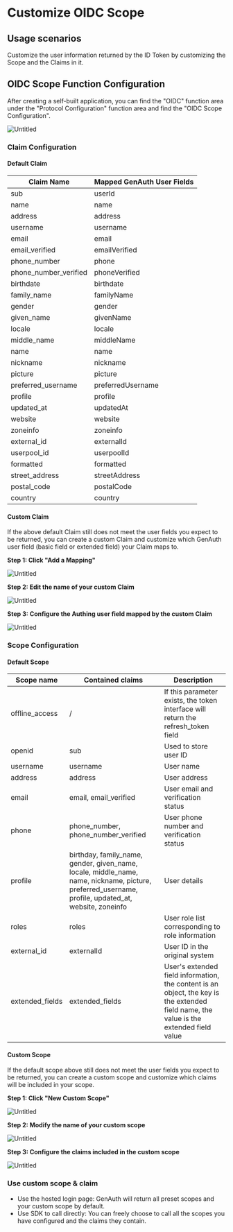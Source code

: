 # Customize OIDC Scope

## Usage scenarios

Customize the user information returned by the ID Token by customizing the Scope and the Claims in it.

## OIDC Scope Function Configuration

After creating a self-built application, you can find the "OIDC" function area under the "Protocol Configuration" function area and find the "OIDC Scope Configuration".

![Untitled](../images/scope0.png)

### Claim Configuration

#### Default Claim

| Claim Name | Mapped GenAuth User Fields |
| --------------------- | ----------------------- |
| sub                   | userId                  |
| name                  | name                    |
| address               | address                 |
| username              | username                |
| email                 | email                   |
| email_verified        | emailVerified           |
| phone_number          | phone                   |
| phone_number_verified | phoneVerified           |
| birthdate             | birthdate               |
| family_name           | familyName              |
| gender                | gender                  |
| given_name            | givenName               |
| locale                | locale                  |
| middle_name           | middleName              |
| name                  | name                    |
| nickname              | nickname                |
| picture               | picture                 |
| preferred_username    | preferredUsername       |
| profile               | profile                 |
| updated_at            | updatedAt               |
| website               | website                 |
| zoneinfo              | zoneinfo                |
| external_id           | externalId              |
| userpool_id           | userpoolId              |
| formatted             | formatted               |
| street_address        | streetAddress           |
| postal_code           | postalCode              |
| country               | country                 |

#### Custom Claim

If the above default Claim still does not meet the user fields you expect to be returned, you can create a custom Claim and customize which GenAuth user field (basic field or extended field) your Claim maps to.

**Step 1: Click "Add a Mapping"**

![Untitled](../images/scope1.png)

**Step 2: Edit the name of your custom Claim**

![Untitled](../images/scope2.png)

**Step 3: Configure the Authing user field mapped by the custom Claim**

![Untitled](../images/scope3.png)

### Scope Configuration

#### Default Scope

| Scope name | Contained claims | Description |
| --------------- | --------------------------------------------------------------------------------------------------------------------------------------------------- | ------------------------------------------------------------------------ |
| offline_access | / | If this parameter exists, the token interface will return the refresh_token field |
| openid | sub | Used to store user ID |
| username | username | User name |
| address | address | User address |
| email | email, email_verified | User email and verification status |
| phone | phone_number, phone_number_verified | User phone number and verification status |
| profile | birthday, family_name, gender, given_name, locale, middle_name, name, nickname, picture, preferred_username, profile, updated_at, website, zoneinfo | User details |
| roles | roles | User role list corresponding to role information |
| external_id | externalId | User ID in the original system |
| extended_fields | extended_fields | User's extended field information, the content is an object, the key is the extended field name, the value is the extended field value |

#### Custom Scope

If the default scope above still does not meet the user fields you expect to be returned, you can create a custom scope and customize which claims will be included in your scope.

**Step 1: Click "New Custom Scope"**

![Untitled](../images/scope4.png)

**Step 2: Modify the name of your custom scope**

![Untitled](../images/scope5.png)

**Step 3: Configure the claims included in the custom scope**

![Untitled](../images/scope6.png)

### Use custom scope & claim

- Use the hosted login page: GenAuth will return all preset scopes and your custom scope by default.
- Use SDK to call directly: You can freely choose to call all the scopes you have configured and the claims they contain.
